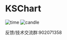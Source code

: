 # KSChart
![time](https://github.com/saeipi/KSChart/blob/master/Resources/time.jpg)
![candle](https://github.com/saeipi/KSChart/blob/master/Resources/candle.jpg)

反馈/技术交流群:902071358

